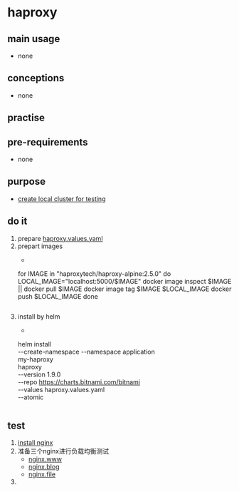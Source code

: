 # haproxy

## main usage

* none

## conceptions

* none

## practise

## pre-requirements

* none

## purpose

* [create local cluster for testing](../basic/local.cluster.for.testing.md)

## do it

1. prepare [haproxy.values.yaml](haproxy/haproxy.values.yaml.md)
2. prepart images
    * ```shell
     for IMAGE in "haproxytech/haproxy-alpine:2.5.0" 
     do
         LOCAL_IMAGE="localhost:5000/$IMAGE"
         docker image inspect $IMAGE || docker pull $IMAGE
         docker image tag $IMAGE $LOCAL_IMAGE
         docker push $LOCAL_IMAGE
     done
     ```
3. install by helm
    * ```shell
     helm install \
         --create-namespace --namespace application \
         my-haproxy \
         haproxy \
         --version 1.9.0 \
         --repo https://charts.bitnami.com/bitnami \
         --values haproxy.values.yaml \
         --atomic
     ```

## test
1. [install nginx](/kubernetes/basic/nginx.web.md)
2. 准备三个nginx进行负载均衡测试
    * [nginx.www]()
    * [nginx.blog]()
    * [nginx.file]()
3.  
    




















